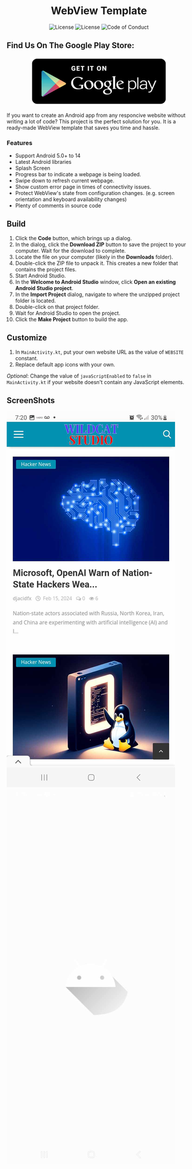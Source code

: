 <h1 align="center">
     WebView Template
</h1>
<p align="center">
     <a style="text-decoration:none" href="https://github.com/djacidfx/webview-template/commits/master">
          <img src="https://img.shields.io/github/last-commit/djacidfx/webview-template?color=informational&label=last%20update" alt="License" />
     </a>
     <a style="text-decoration:none" href="LICENSE">
          <img src="https://img.shields.io/github/license/djacidfx/webview-template" alt="License" />
     </a>
     <a style="text-decoration:none" href="CODE_OF_CONDUCT.md">
          <img src="https://img.shields.io/badge/Contributor%20Covenant-2.0-4baaaa.svg" alt="Code of Conduct" />
     </a>     
</p>
     <h2>Find Us On The Google Play Store:</h2>
<p align="center">
<a href="https://play.google.com/store/apps/dev?id=8599109884308816488" target="_blank"><img src="/screenshots/google.png" alt="Google Play Store Link"></a>
</p>

If you want to create an Android app from any responcive website without writing a lot of code? This project is the perfect solution for you. It is a ready-made WebView template that saves you time and hassle.

### Features
* Support Android 5.0+ to 14
* Latest Android libraries
* Splash Screen
* Progress bar to indicate a webpage is being loaded.
* Swipe down to refresh current webpage.
* Show custom error page in times of connectivity issues.
* Protect WebView's state from configuration changes. (e.g. screen orientation and keyboard availability changes)
* Plenty of comments in source code

## Build
1. Click the **Code** button, which brings up a dialog.
2. In the dialog, click the **Download ZIP** button to save the project to your computer. Wait for the download to complete.
3. Locate the file on your computer (likely in the **Downloads** folder).
4. Double-click the ZIP file to unpack it. This creates a new folder that contains the project files.
5. Start Android Studio.
6. In the **Welcome to Android Studio** window, click **Open an existing Android Studio project**.
7. In the **Import Project** dialog, navigate to where the unzipped project folder is located.
8. Double-click on that project folder.
9. Wait for Android Studio to open the project.
10. Click the **Make Project** button to build the app.

## Customize
1. In `MainActivity.kt`, put your own website URL as the value of `WEBSITE` constant.
2. Replace default app icons with your own.

*Optional*: Change the value of `javaScriptEnabled` to `false` in `MainActivity.kt` if your website doesn't contain any JavaScript elements.

## ScreenShots
<img src="/screenshots/421814416_933224221576747_2243912789096801651_n.jpg" alt="screenshot" /> <img src="/screenshots/422058124_1050114512730649_8978524172455846166_n.jpg" alt="screenshot" />
